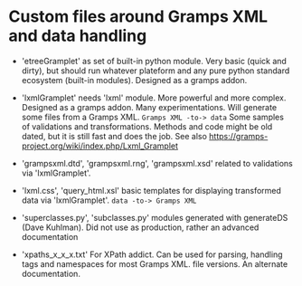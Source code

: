 # Custom files around Gramps XML and data handling

- 'etreeGramplet' as set of built-in python module.
Very basic (quick and dirty), but should run whatever plateform and any pure 
python standard ecosystem (built-in modules). Designed as a gramps addon.

- 'lxmlGramplet' needs 'lxml' module.
More powerful and more complex. Designed as a gramps addon.
Many experimentations. Will generate some files from a Gramps XML.
```Gramps XML -to-> data```
Some samples of validations and transformations.
Methods and code might be old dated, but it is still fast and does the job.
See also https://gramps-project.org/wiki/index.php/Lxml_Gramplet

- 'grampsxml.dtd', 'grampsxml.rng', 'grampsxml.xsd'
related to validations via 'lxmlGramplet'.

- 'lxml.css', 'query_html.xsl'
basic templates for displaying transformed data via 'lxmlGramplet'.
 ```data -to-> Gramps XML```

- 'superclasses.py', 'subclasses.py'
modules generated with generateDS (Dave Kuhlman).
Did not use as production, rather an advanced documentation

- 'xpaths_x_x_x.txt'
For XPath addict.
Can be used for parsing, handling tags and namespaces for most Gramps XML. 
file versions. An alternate documentation.
